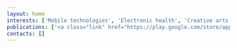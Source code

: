 ```yaml
---
layout: home
interests: ['Mobile technologies', 'Electronic health', 'Creative arts', 'Philosophy']
publications: ['<a class="link" href="https://play.google.com/store/apps/developer?id=Lukas+Wolfsteiner">Google Play</a>']
contacts: []
---
```

